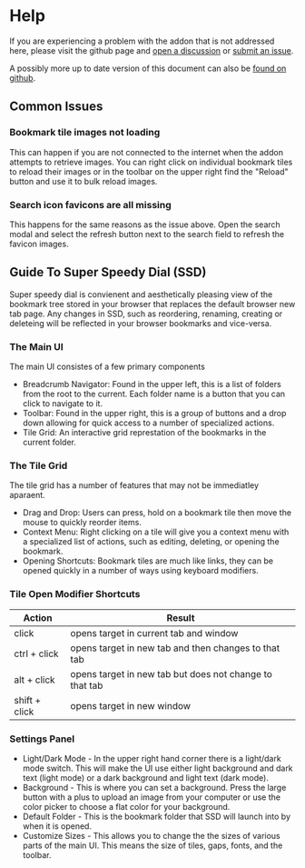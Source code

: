 # Help

If you are experiencing a problem with the addon that is not addressed here, please visit the github page and [open a discussion](https://github.com/xonika9/speed-dial-firefox/discussions/new?category=q-a) or [submit an issue](https://github.com/xonika9/speed-dial-firefox/issues/new).

A possibly more up to date version of this document can also be [found on github](https://github.com/xonika9/speed-dial-firefox/blob/main/help.md).

## Common Issues

### Bookmark tile images not loading

This can happen if you are not connected to the internet when the addon attempts to retrieve images. You can right click on individual bookmark tiles to reload their images or in the toolbar on the upper right find the "Reload" button and use it to bulk reload images.

### Search icon favicons are all missing

This happens for the same reasons as the issue above. Open the search modal and select the refresh button next to the search field to refresh the favicon images.

## Guide To Super Speedy Dial (SSD)

Super speedy dial is convienent and aesthetically pleasing view of the bookmark tree stored in your browser that replaces the default browser new tab page. Any changes in SSD, such as reordering, renaming, creating or deleteing will be reflected in your browser bookmarks and vice-versa.

### The Main UI

The main UI consistes of a few primary components

- Breadcrumb Navigator: Found in the upper left, this is a list of folders from the root to the current. Each folder name is a button that you can click to navigate to it.
- Toolbar: Found in the upper right, this is a group of buttons and a drop down allowing for quick access to a number of specialized actions.
- Tile Grid: An interactive grid represtation of the bookmarks in the current folder.

### The Tile Grid

The tile grid has a number of features that may not be immediatley aparaent.

- Drag and Drop: Users can press, hold on a bookmark tile then move the mouse to quickly reorder items.
- Context Menu: Right clicking on a tile will give you a context menu with a specialized list of actions, such as editing, deleting, or opening the bookmark.
- Opening Shortcuts: Bookmark tiles are much like links, they can be opened quickly in a number of ways using keyboard modifiers.

### Tile Open Modifier Shortcuts

| Action        | Result                                                  |
| ------------- | ------------------------------------------------------- |
| click         | opens target in current tab and window                  |
| ctrl + click  | opens target in new tab and then changes to that tab    |
| alt + click   | opens target in new tab but does not change to that tab |
| shift + click | opens target in new window                              |

### Settings Panel

- Light/Dark Mode - In the upper right hand corner there is a light/dark mode switch. This will make the UI use either light background and dark text (light mode) or a dark background and light text (dark mode).
- Background - This is where you can set a background. Press the large button with a plus to upload an image from your computer or use the color picker to choose a flat color for your background.
- Default Folder - This is the bookmark folder that SSD will launch into by when it is opened.
- Customize Sizes - This allows you to change the the sizes of various parts of the main UI. This means the size of tiles, gaps, fonts, and the toolbar.
